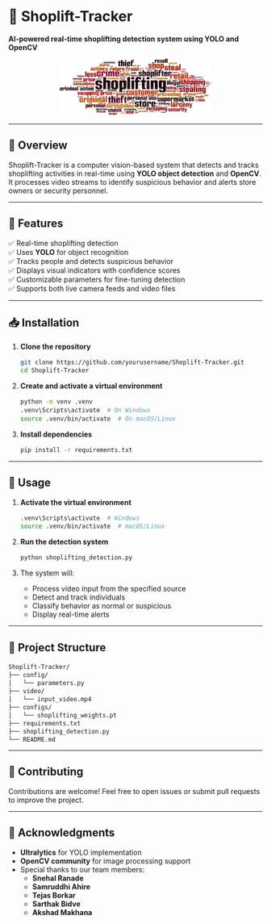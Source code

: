 # 🛒 **Shoplift-Tracker**  

**AI-powered real-time shoplifting detection system using YOLO and OpenCV**  

<p align="center">
  <img src="IMG.webp" alt="Emotion Analysis" width="300" hight = 100>
</p>

---

## 🚀 **Overview**
Shoplift-Tracker is a computer vision-based system that detects and tracks shoplifting activities in real-time using **YOLO object detection** and **OpenCV**. It processes video streams to identify suspicious behavior and alerts store owners or security personnel.  

---

## 📌 **Features**
✅ Real-time shoplifting detection  
✅ Uses **YOLO** for object recognition  
✅ Tracks people and detects suspicious behavior  
✅ Displays visual indicators with confidence scores  
✅ Customizable parameters for fine-tuning detection  
✅ Supports both live camera feeds and video files  

---

## 📥 **Installation**

1. **Clone the repository**
   ```bash
   git clone https://github.com/yourusername/Shoplift-Tracker.git
   cd Shoplift-Tracker
   ```

2. **Create and activate a virtual environment**
   ```bash
   python -m venv .venv
   .venv\Scripts\activate  # On Windows
   source .venv/bin/activate  # On macOS/Linux
   ```

3. **Install dependencies**
   ```bash
   pip install -r requirements.txt
   ```

---

## 🎥 **Usage**

1. **Activate the virtual environment**
   ```bash
   .venv\Scripts\activate  # Windows
   source .venv/bin/activate  # macOS/Linux
   ```

2. **Run the detection system**
   ```bash
   python shoplifting_detection.py
   ```

3. The system will:
   - Process video input from the specified source
   - Detect and track individuals
   - Classify behavior as normal or suspicious
   - Display real-time alerts

---

## 📂 **Project Structure**
```
Shoplift-Tracker/
├── config/
│   └── parameters.py
├── video/
│   └── input_video.mp4
├── configs/
│   └── shoplifting_weights.pt
├── requirements.txt
├── shoplifting_detection.py
└── README.md
```

---

## 🤝 **Contributing**
Contributions are welcome! Feel free to open issues or submit pull requests to improve the project.

---

## 🙏 **Acknowledgments**
- **Ultralytics** for YOLO implementation
- **OpenCV community** for image processing support
- Special thanks to our team members:
  - **Snehal Ranade**
  - **Samruddhi Ahire**
  - **Tejas Borkar**
  - **Sarthak Bidve**
  - **Akshad Makhana**


